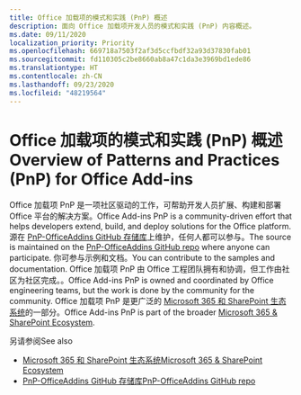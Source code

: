 ```yaml
---
title: Office 加载项的模式和实践 (PnP) 概述
description: 面向 Office 加载项开发人员的模式和实践 (PnP) 内容概述。
ms.date: 09/11/2020
localization_priority: Priority
ms.openlocfilehash: 669718a7503f2af3d5ccfbdf32a93d37830fab01
ms.sourcegitcommit: fd110305c2be8660ab8a47c1da3e3969bd1ede86
ms.translationtype: HT
ms.contentlocale: zh-CN
ms.lasthandoff: 09/23/2020
ms.locfileid: "48219564"
---
```

# <a name="overview-of-patterns-and-practices-pnp-for-office-add-ins"></a><span data-ttu-id="853fb-103">Office 加载项的模式和实践 (PnP) 概述</span><span class="sxs-lookup"><span data-stu-id="853fb-103">Overview of Patterns and Practices (PnP) for Office Add-ins</span></span>

<span data-ttu-id="853fb-104">Office 加载项 PnP 是一项社区驱动的工作，可帮助开发人员扩展、构建和部署 Office 平台的解决方案。</span><span class="sxs-lookup"><span data-stu-id="853fb-104">Office Add-ins PnP is a community-driven effort that helps developers extend, build, and deploy solutions for the Office platform.</span></span> <span data-ttu-id="853fb-105">源在 [PnP-OfficeAddins GitHub 存储库](https://github.com/OfficeDev/PnP-OfficeAddins)上维护，任何人都可以参与。</span><span class="sxs-lookup"><span data-stu-id="853fb-105">The source is maintained on the [PnP-OfficeAddins GitHub repo](https://github.com/OfficeDev/PnP-OfficeAddins) where anyone can participate.</span></span> <span data-ttu-id="853fb-106">你可参与示例和文档。</span><span class="sxs-lookup"><span data-stu-id="853fb-106">You can contribute to the samples and documentation.</span></span> <span data-ttu-id="853fb-107">Office 加载项 PnP 由 Office 工程团队拥有和协调，但工作由社区为社区完成。。</span><span class="sxs-lookup"><span data-stu-id="853fb-107">Office Add-ins PnP is owned and coordinated by Office engineering teams, but the work is done by the community for the community.</span></span> <span data-ttu-id="853fb-108">Office 加载项 PnP 是更广泛的 [Microsoft 365 和 SharePoint 生态系统](https://developer.microsoft.com/office/blogs/microsoft-365-sharepoint-ecosystem-pnp-august-2020-update/)的一部分。</span><span class="sxs-lookup"><span data-stu-id="853fb-108">Office Add-ins PnP is part of the broader [Microsoft 365 & SharePoint Ecosystem](https://developer.microsoft.com/office/blogs/microsoft-365-sharepoint-ecosystem-pnp-august-2020-update/).</span></span>

<span data-ttu-id="853fb-109">另请参阅</span><span class="sxs-lookup"><span data-stu-id="853fb-109">See also</span></span>
- [<span data-ttu-id="853fb-110">Microsoft 365 和 SharePoint 生态系统</span><span class="sxs-lookup"><span data-stu-id="853fb-110">Microsoft 365 & SharePoint Ecosystem</span></span>](https://developer.microsoft.com/office/blogs/microsoft-365-sharepoint-ecosystem-pnp-august-2020-update/)
- [<span data-ttu-id="853fb-111">PnP-OfficeAddins GitHub 存储库</span><span class="sxs-lookup"><span data-stu-id="853fb-111">PnP-OfficeAddins GitHub repo</span></span>](https://github.com/OfficeDev/PnP-OfficeAddins)
